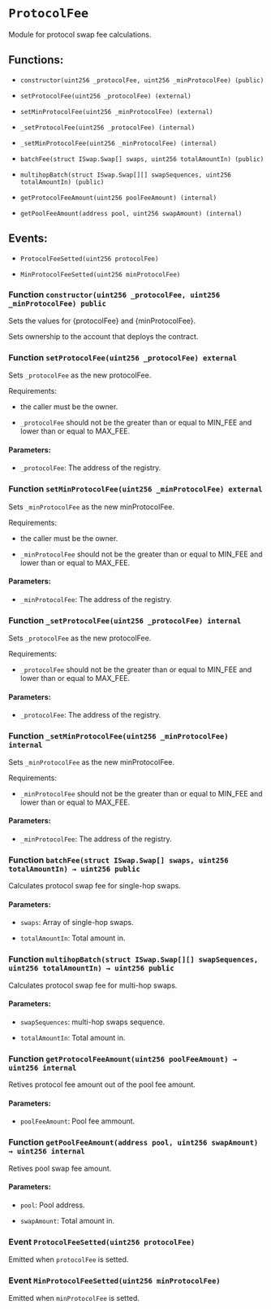 # `ProtocolFee`

Module for protocol swap fee calculations.

## Functions:

- `constructor(uint256 _protocolFee, uint256 _minProtocolFee) (public)`

- `setProtocolFee(uint256 _protocolFee) (external)`

- `setMinProtocolFee(uint256 _minProtocolFee) (external)`

- `_setProtocolFee(uint256 _protocolFee) (internal)`

- `_setMinProtocolFee(uint256 _minProtocolFee) (internal)`

- `batchFee(struct ISwap.Swap[] swaps, uint256 totalAmountIn) (public)`

- `multihopBatch(struct ISwap.Swap[][] swapSequences, uint256 totalAmountIn) (public)`

- `getProtocolFeeAmount(uint256 poolFeeAmount) (internal)`

- `getPoolFeeAmount(address pool, uint256 swapAmount) (internal)`

## Events:

- `ProtocolFeeSetted(uint256 protocolFee)`

- `MinProtocolFeeSetted(uint256 minProtocolFee)`

### Function `constructor(uint256 _protocolFee, uint256 _minProtocolFee) public`

Sets the values for {protocolFee} and {minProtocolFee}.

Sets ownership to the account that deploys the contract.

### Function `setProtocolFee(uint256 _protocolFee) external`

Sets `_protocolFee` as the new protocolFee.

Requirements:

- the caller must be the owner.

- `_protocolFee` should not be the greater than or equal to MIN_FEE and lower than or equal to MAX_FEE.

#### Parameters:

- `_protocolFee`: The address of the registry.

### Function `setMinProtocolFee(uint256 _minProtocolFee) external`

Sets `_minProtocolFee` as the new minProtocolFee.

Requirements:

- the caller must be the owner.

- `_minProtocolFee` should not be the greater than or equal to MIN_FEE and lower than or equal to MAX_FEE.

#### Parameters:

- `_minProtocolFee`: The address of the registry.

### Function `_setProtocolFee(uint256 _protocolFee) internal`

Sets `_protocolFee` as the new protocolFee.

Requirements:

- `_protocolFee` should not be the greater than or equal to MIN_FEE and lower than or equal to MAX_FEE.

#### Parameters:

- `_protocolFee`: The address of the registry.

### Function `_setMinProtocolFee(uint256 _minProtocolFee) internal`

Sets `_minProtocolFee` as the new minProtocolFee.

Requirements:

- `_minProtocolFee` should not be the greater than or equal to MIN_FEE and lower than or equal to MAX_FEE.

#### Parameters:

- `_minProtocolFee`: The address of the registry.

### Function `batchFee(struct ISwap.Swap[] swaps, uint256 totalAmountIn) → uint256 public`

Calculates protocol swap fee for single-hop swaps.

#### Parameters:

- `swaps`: Array of single-hop swaps.

- `totalAmountIn`: Total amount in.

### Function `multihopBatch(struct ISwap.Swap[][] swapSequences, uint256 totalAmountIn) → uint256 public`

Calculates protocol swap fee for multi-hop swaps.

#### Parameters:

- `swapSequences`: multi-hop swaps sequence.

- `totalAmountIn`: Total amount in.

### Function `getProtocolFeeAmount(uint256 poolFeeAmount) → uint256 internal`

Retives protocol fee amount out of the pool fee amount.

#### Parameters:

- `poolFeeAmount`: Pool fee ammount.

### Function `getPoolFeeAmount(address pool, uint256 swapAmount) → uint256 internal`

Retives pool swap fee amount.

#### Parameters:

- `pool`: Pool address.

- `swapAmount`: Total amount in.

### Event `ProtocolFeeSetted(uint256 protocolFee)`

Emitted when `protocolFee` is setted.

### Event `MinProtocolFeeSetted(uint256 minProtocolFee)`

Emitted when `minProtocolFee` is setted.
